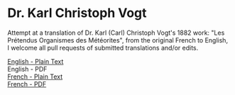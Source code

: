 # Dr. Karl Christoph Vogt

Attempt at a translation of Dr. Karl (Carl) Christoph Vogt's 1882 work: "Les Prétendus Organismes des Météorites", from the original French to English, I welcome all pull requests of submitted translations and/or edits.

[English - Plain Text](full-text-english.md)  
English - PDF  
[French - Plain Text](full-text-french.md)  
[French - PDF](https://cdn.solaranamnesis.com/KarlVogt/vogt_les_pretendus_french_PDFlaTex.pdf)  

